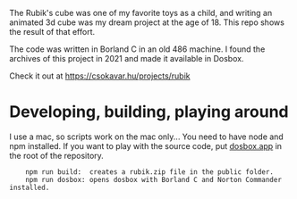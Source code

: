 The Rubik's cube was one of my favorite toys as a child, and writing an animated 3d cube was my dream project at the age of 18. This repo shows the result of that effort.

The code was written in Borland C in an old 486 machine. I found the archives of this project in 2021 and made it available in Dosbox. 

Check it out at https://csokavar.hu/projects/rubik

# Developing, building, playing around

I use a mac, so scripts work on the mac only... You need to have node and npm installed. 
If you want to play with the source code, put [dosbox.app](https://www.dosbox.com/) in the root of the repository.

```
    npm run build:  creates a rubik.zip file in the public folder.
    npm run dosbox: opens dosbox with Borland C and Norton Commander installed.
```
